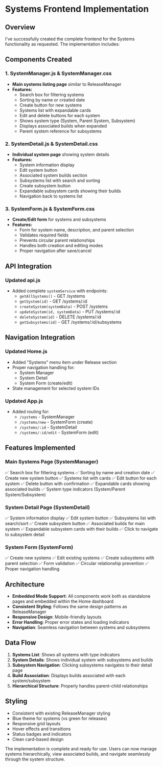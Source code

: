# Systems Frontend Implementation

## Overview
I've successfully created the complete frontend for the Systems functionality as requested. The implementation includes:

## Components Created

### 1. SystemManager.js & SystemManager.css
- **Main systems listing page** similar to ReleaseManager
- **Features:**
  - Search box for filtering systems
  - Sorting by name or created date
  - Create button for new systems
  - Systems list with expandable cards
  - Edit and delete buttons for each system
  - Shows system type (System, Parent System, Subsystem)
  - Displays associated builds when expanded
  - Parent system reference for subsystems

### 2. SystemDetail.js & SystemDetail.css
- **Individual system page** showing system details
- **Features:**
  - System information display
  - Edit system button
  - Associated system builds section
  - Subsystems list with search and sorting
  - Create subsystem button
  - Expandable subsystem cards showing their builds
  - Navigation back to systems list

### 3. SystemForm.js & SystemForm.css
- **Create/Edit form** for systems and subsystems
- **Features:**
  - Form for system name, description, and parent selection
  - Validates required fields
  - Prevents circular parent relationships
  - Handles both creation and editing modes
  - Proper navigation after save/cancel

## API Integration

### Updated api.js
- Added complete `systemService` with endpoints:
  - `getAllSystems()` - GET /systems
  - `getSystem(id)` - GET /systems/:id
  - `createSystem(systemData)` - POST /systems
  - `updateSystem(id, systemData)` - PUT /systems/:id
  - `deleteSystem(id)` - DELETE /systems/:id
  - `getSubsystems(id)` - GET /systems/:id/subsystems

## Navigation Integration

### Updated Home.js
- Added "Systems" menu item under Release section
- Proper navigation handling for:
  - System Manager
  - System Detail
  - System Form (create/edit)
- State management for selected system IDs

### Updated App.js
- Added routing for:
  - `/systems` - SystemManager
  - `/systems/new` - SystemForm (create)
  - `/systems/:id` - SystemDetail
  - `/systems/:id/edit` - SystemForm (edit)

## Features Implemented

### Main Systems Page (SystemManager)
✅ Search box for filtering systems
✅ Sorting by name and creation date
✅ Create new system button
✅ Systems list with cards
✅ Edit button for each system
✅ Delete button with confirmation
✅ Expandable cards showing associated builds
✅ System type indicators (System/Parent System/Subsystem)

### System Detail Page (SystemDetail)
✅ System information display
✅ Edit system button
✅ Subsystems list with search/sort
✅ Create subsystem button
✅ Associated builds for main system
✅ Expandable subsystem cards with their builds
✅ Click to navigate to subsystem detail

### System Form (SystemForm)
✅ Create new systems
✅ Edit existing systems
✅ Create subsystems with parent selection
✅ Form validation
✅ Circular relationship prevention
✅ Proper navigation handling

## Architecture

- **Embedded Mode Support**: All components work both as standalone pages and embedded within the Home dashboard
- **Consistent Styling**: Follows the same design patterns as ReleaseManager
- **Responsive Design**: Mobile-friendly layouts
- **Error Handling**: Proper error states and loading indicators
- **Navigation**: Seamless navigation between systems and subsystems

## Data Flow

1. **Systems List**: Shows all systems with type indicators
2. **System Details**: Shows individual system with subsystems and builds
3. **Subsystem Navigation**: Clicking subsystems navigates to their detail page
4. **Build Association**: Displays builds associated with each system/subsystem
5. **Hierarchical Structure**: Properly handles parent-child relationships

## Styling

- Consistent with existing ReleaseManager styling
- Blue theme for systems (vs green for releases)
- Responsive grid layouts
- Hover effects and transitions
- Status badges and indicators
- Clean card-based design

The implementation is complete and ready for use. Users can now manage systems hierarchically, view associated builds, and navigate seamlessly through the system structure.